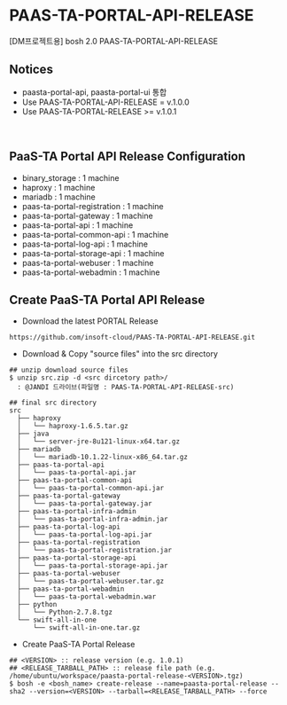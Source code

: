 # PAAS-TA-PORTAL-API-RELEASE
[DM프로젝트용] bosh 2.0 PAAS-TA-PORTAL-API-RELEASE <br>

Notices
---
- paasta-portal-api, paasta-portal-ui 통합
- Use PAAS-TA-PORTAL-API-RELEASE = v.1.0.0
- Use PAAS-TA-PORTAL-RELEASE >= v.1.0.1
<br>

PaaS-TA Portal API Release Configuration
---
- binary_storage : 1 machine
- haproxy : 1 machine
- mariadb : 1 machine
- paas-ta-portal-registration : 1 machine
- paas-ta-portal-gateway : 1 machine
- paas-ta-portal-api : 1 machine
- paas-ta-portal-common-api : 1 machine
- paas-ta-portal-log-api : 1 machine
- paas-ta-portal-storage-api : 1 machine
- paas-ta-portal-webuser : 1 machine
- paas-ta-portal-webadmin : 1 machine

Create PaaS-TA Portal API Release
---
- Download the latest PORTAL Release
```
https://github.com/insoft-cloud/PAAS-TA-PORTAL-API-RELEASE.git
```

- Download & Copy "source files" into the src directory
```
## unzip download source files
$ unzip src.zip -d <src dircetory path>/
  : @JANDI 드라이브(파일명 : PAAS-TA-PORTAL-API-RELEASE-src)

## final src directory   
src   
  ├── haproxy   
  │   └── haproxy-1.6.5.tar.gz   
  ├── java   
  │   └── server-jre-8u121-linux-x64.tar.gz   
  ├── mariadb   
  │   └── mariadb-10.1.22-linux-x86_64.tar.gz   
  ├── paas-ta-portal-api   
  │   └── paas-ta-portal-api.jar   
  ├── paas-ta-portal-common-api   
  │   └── paas-ta-portal-common-api.jar   
  ├── paas-ta-portal-gateway   
  │   └── paas-ta-portal-gateway.jar   
  ├── paas-ta-portal-infra-admin   
  │   └── paas-ta-portal-infra-admin.jar   
  ├── paas-ta-portal-log-api   
  │   └── paas-ta-portal-log-api.jar   
  ├── paas-ta-portal-registration   
  │   └── paas-ta-portal-registration.jar   
  ├── paas-ta-portal-storage-api   
  │   └── paas-ta-portal-storage-api.jar
  ├── paas-ta-portal-webuser   
  │   └── paas-ta-portal-webuser.tar.gz  
  ├── paas-ta-portal-webadmin   
  │   └── paas-ta-portal-webadmin.war     
  ├── python   
  │   └── Python-2.7.8.tgz   
  └── swift-all-in-one   
      └── swift-all-in-one.tar.gz
```

- Create PaaS-TA Portal Release
```
## <VERSION> :: release version (e.g. 1.0.1)   
## <RELEASE_TARBALL_PATH> :: release file path (e.g. /home/ubuntu/workspace/paasta-portal-release-<VERSION>.tgz)   
$ bosh -e <bosh_name> create-release --name=paasta-portal-release --sha2 --version=<VERSION> --tarball=<RELEASE_TARBALL_PATH> --force   
```

